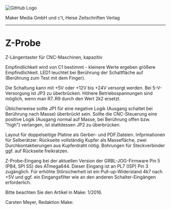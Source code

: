 ![GitHub Logo](http://www.heise.de/make/icons/make_logo.png)

Maker Media GmbH und c't, Heise Zeitschriften Verlag

***

# Z-Probe
Z-Längentaster für CNC-Maschinen, kapazitiv

Empfindlichkeit wird von C1 bestimmt - kleinere Werte ergeben größere Empfindlichkeit. LED1 leuchtet bei Berührung der Schaltfläche auf (Berührung zum Test mit dem Finger). 

Die Schaltung kann mit +5V oder +12V bis +24V versorgt werden. Bei 5-V-Versorgung ist JP3 zu überbrücken. Höhere Betriebsspannungen sind möglich, wenn man R7..R9 durch den Wert 2k2 ersetzt.

Üblicherweise sollte JP1 für eine negative Logik (Ausgang schaltet bei Berührung nach Masse) überbrückt sein. Sollte die CNC-Steuerung eine positive Logik (Ausgang normal auf Masse, bei Berührung offen bzw. "high") verlangen, ist stattdessen JP2 zu überbrücken.

Layout für doppelseitige Platine als Gerber- und PDF.Dateien. Infprmationen für Selberätzer: Rückseite vollständig Kupfer als Massefläche, zwei Durchkontaktierungen aus Kupferdraht nötig. Bohrungen für Steckverbinder ggf. auf Rückseite freikratzen.

Z-Probe-Eingang bei der aktuellen Version der GRBL-JOG-Firmware Pin 5 (PB4, SPI SS) des ATmega644. Dieser Eingang ist an PL7 (ISP) Pin 3 zugänglich. Für erhöhte Störsicherheit ist ein Pull-up-Widerstand 4k7 nach +5V und ggf. ein Eingangsfilter wie an den anderen Schalter-Eingängen erforderlich.

Bitte beachten Sie den Artikel in Make: 1/2016.

Carsten Meyer, Redaktion Make:
